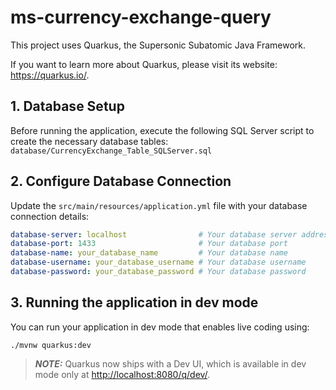 # ms-currency-exchange-query

This project uses Quarkus, the Supersonic Subatomic Java Framework.

If you want to learn more about Quarkus, please visit its website: <https://quarkus.io/>.

## 1. Database Setup

Before running the application, execute the following SQL Server script to create the necessary database tables:
`database/CurrencyExchange_Table_SQLServer.sql`

## 2. Configure Database Connection
Update the `src/main/resources/application.yml` file with your database connection details:

```yaml 
database-server: localhost                # Your database server address
database-port: 1433                       # Your database port
database-name: your_database_name         # Your database name
database-username: your_database_username # Your database username
database-password: your_database_password # Your database password
```
## 3. Running the application in dev mode

You can run your application in dev mode that enables live coding using:

```shell script
./mvnw quarkus:dev
```

> **_NOTE:_**  Quarkus now ships with a Dev UI, which is available in dev mode only at <http://localhost:8080/q/dev/>.


